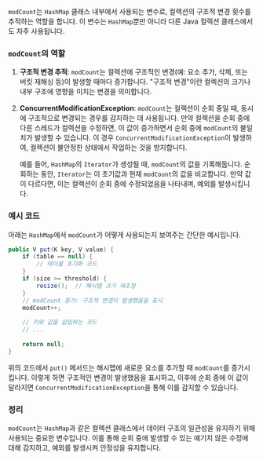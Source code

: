 `modCount`는 `HashMap` 클래스 내부에서 사용되는 변수로, 컬렉션의 구조적 변경 횟수를 추적하는 역할을 합니다. 이 변수는 `HashMap`뿐만 아니라 다른 Java 컬렉션 클래스에서도 자주 사용됩니다.

### `modCount`의 역할

1. **구조적 변경 추적**: `modCount`는 컬렉션에 구조적인 변경(예: 요소 추가, 삭제, 또는 버킷 재해싱 등)이 발생할 때마다 증가합니다. "구조적 변경"이란 컬렉션의 크기나 내부 구조에 영향을 미치는 변경을 의미합니다.

2. **ConcurrentModificationException**: `modCount`는 컬렉션이 순회 중일 때, 동시에 구조적으로 변경되는 경우를 감지하는 데 사용됩니다. 만약 컬렉션을 순회 중에 다른 스레드가 컬렉션을 수정하면, 이 값이 증가하면서 순회 중에 `modCount`의 불일치가 발생할 수 있습니다. 이 경우 `ConcurrentModificationException`이 발생하여, 컬렉션이 불안정한 상태에서 작업하는 것을 방지합니다.

   예를 들어, `HashMap`의 `Iterator`가 생성될 때, `modCount`의 값을 기록해둡니다. 순회하는 동안, `Iterator`는 이 초기값과 현재 `modCount`의 값을 비교합니다. 만약 값이 다르다면, 이는 컬렉션이 순회 중에 수정되었음을 나타내며, 예외를 발생시킵니다.

### 예시 코드

아래는 `HashMap`에서 `modCount`가 어떻게 사용되는지 보여주는 간단한 예시입니다.

```java
public V put(K key, V value) {
    if (table == null) {
        // 테이블 초기화 코드
    }
    if (size >= threshold) {
        resize();  // 해시맵 크기 재조정
    }
    // modCount 증가: 구조적 변경이 발생했음을 표시
    modCount++;
    
    // 키와 값을 삽입하는 코드
    // ...
    
    return null;
}
```

위의 코드에서 `put()` 메서드는 해시맵에 새로운 요소를 추가할 때 `modCount`를 증가시킵니다. 이렇게 하면 구조적인 변경이 발생했음을 표시하고, 이후에 순회 중에 이 값이 달라지면 `ConcurrentModificationException`을 통해 이를 감지할 수 있습니다.

### 정리

`modCount`는 `HashMap`과 같은 컬렉션 클래스에서 데이터 구조의 일관성을 유지하기 위해 사용되는 중요한 변수입니다. 이를 통해 순회 중에 발생할 수 있는 예기치 않은 수정에 대해 감지하고, 예외를 발생시켜 안정성을 유지합니다.